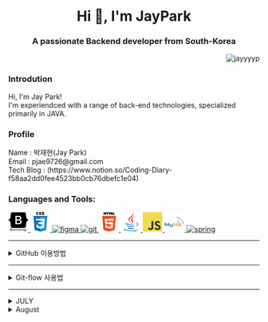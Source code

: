 <h1 align="center">Hi 👋, I'm JayPark</h1>
<h3 align="center">A passionate Backend developer from South-Korea</h3>

<p align="right"> <img src="https://komarev.com/ghpvc/?username=jayyyyp&label=Profile%20views&color=0e75b6&style=flat" alt="jayyyyp" /> </p>




<h3 align="left">Introdution</h3>

<p>
	Hi, I'm Jay Park!<br>
    I'm experiendced with a range of back-end technologies, specialized primarily in JAVA.
</p>
<h3 align="left">Profile</h3>
<p>
Name : 박재현(Jay Park)<br>
Email : pjae9726@gmail.com<br>
Tech Blog : (https://www.notion.so/Coding-Diary-f58aa2dd0fee4523bb0cb76dbefc1e04)
</p>
<p align="left">
</p>

<h3 align="left">Languages and Tools:</h3>
<p align="left"> <a href="https://getbootstrap.com" target="_blank" rel="noreferrer"> <img src="https://raw.githubusercontent.com/devicons/devicon/master/icons/bootstrap/bootstrap-plain-wordmark.svg" alt="bootstrap" width="40" height="40"/> </a> <a href="https://www.w3schools.com/css/" target="_blank" rel="noreferrer"> <img src="https://raw.githubusercontent.com/devicons/devicon/master/icons/css3/css3-original-wordmark.svg" alt="css3" width="40" height="40"/> </a> <a href="https://www.figma.com/" target="_blank" rel="noreferrer"> <img src="https://www.vectorlogo.zone/logos/figma/figma-icon.svg" alt="figma" width="40" height="40"/> </a> <a href="https://git-scm.com/" target="_blank" rel="noreferrer"> <img src="https://www.vectorlogo.zone/logos/git-scm/git-scm-icon.svg" alt="git" width="40" height="40"/> </a> <a href="https://www.w3.org/html/" target="_blank" rel="noreferrer"> <img src="https://raw.githubusercontent.com/devicons/devicon/master/icons/html5/html5-original-wordmark.svg" alt="html5" width="40" height="40"/> </a> <a href="https://www.java.com" target="_blank" rel="noreferrer"> <img src="https://raw.githubusercontent.com/devicons/devicon/master/icons/java/java-original.svg" alt="java" width="40" height="40"/> </a> <a href="https://developer.mozilla.org/en-US/docs/Web/JavaScript" target="_blank" rel="noreferrer"> <img src="https://raw.githubusercontent.com/devicons/devicon/master/icons/javascript/javascript-original.svg" alt="javascript" width="40" height="40"/> </a> <a href="https://www.mysql.com/" target="_blank" rel="noreferrer"> <img src="https://raw.githubusercontent.com/devicons/devicon/master/icons/mysql/mysql-original-wordmark.svg" alt="mysql" width="40" height="40"/> </a> <a href="https://spring.io/" target="_blank" rel="noreferrer"> <img src="https://www.vectorlogo.zone/logos/springio/springio-icon.svg" alt="spring" width="40" height="40"/> </a> </p>

---

<details>
<summary>GitHub 이용방법</summary>
<div markdown="1">


## LF will be replaced by CRLF in 해결 방안
- git config --global core.autocrlf true  입력

## ![rejected] master → master (fetch first)
- git push origin +master
- 위의 경우, 변경 내용만 반영되는 것이 아닌, **강제로 소스 전체가 push** 되어버림.

## git push origin master 입력 시, err:src refspec master does not match any 발생 
- git init
  git add .
  git commit -m “message”
  git remote add origin “github.com/my_ssh_address”
  git push -u origin master
  
- 만약 master 브랜치가 없어서 발생하는 오류일시,
  git checkout -b ‘master’
  git push origin master
  
## 깃 안에서 파일 삭제하기
- - Github에 삭제할 파일을 누른다.
- 오른쪽 상단의 ``` 을 누르고, delete를 누른다.
- 맨 밑으로 가서 commit changes 까지 누르면 반영

## 파일 탐색기 내에서 삭제했을 때에
1. 단 삭제를 미루고 다른 파일을 먼저 커밋 하기  
    git restore —staged (파일이름)
2. 원하는 파일을 스테이지에 올리기
    git add anotherfile.txt
3. 스테이지된 다른 파일을 커밋하기
    git commit -m “커밋 메시지”
4. 이제 삭제할 파일을 다시 스테이지 후, 커밋
    git rm (삭제할 파일명.확장자)
    git commit -m “커밋 메시지”
</div>
</details>

---

<details>
<summary>Git-flow 사용법</summary>
<div markdown="1">
노션 링크 : (https://www.notion.so/Git-Flow-e813b9a4a62943d58b090b0abfc6d91d)
</div>
</details>

---

<details>
<summary>JULY</summary>
<div markdown="1">
	16th - JPA API 복습(https://github.com/Jayyyyp/Spring_blog_real)<br>
	17th - JPA 페이징 처리 복습 및 노션정리(https://www.notion.so/JPA-Java-Persistence-API-15747b96c59c452dbc617cb1c93912d3)<br>
	18th - 스프링 시큐리티 복습 및 노션정리(https://www.notion.so/Spring-Security-4235730cbc7c4ea7844fda64f6c15847)<br>
	19th - 객체지향 책 복습<br>
	20th - 스프링 시큐리티 기초 완료(회원가입, 로그인, 로그아웃)<br>
	21st - JWT 로그인 설정 및 refresh토큰 공부(https://www.notion.so/JWT-refresh-token-e2dbf32c3a5d45cd932450321746872f)<br>
	22nd - 리액트 기초 공부(https://www.notion.so/React-5d3f7850eaec4ca697c49035fd6a8f25)<br>
	23rd - 스프링부트3 스프링 시큐리티 공부1<br>
	24th - 리액트 컴포넌트 공부(https://www.notion.so/1-React-Component-cf6ee1e6bc1b4ba7acdd1a9195510f8f)<br>
	25th - 스프링부트3 스프링 시큐리티 공부2<br>
	26th - 팀 프로젝트 기획 문서 제작 및 정리<br>
	27th - 리액트 이벤트 바인딩 공부1<br>
	28th - 리액트 이벤트 바인딩 공부2<br>
	29th - api 기초 공부 및 검색 api 개념 정리(https://www.notion.so/API-b65c763132bd49ec82e4d44c10850de2)<br>
	30th - naver 검색 api 응용해보기(https://www.notion.so/API-fb6ba0556a2642eba26fb854524269f2)<br>
	31st - naver cloud 기초(https://www.notion.so/Cloud-4637c5490bb74f309f2bb53f9c38afd7)<br>
</div>
</details>

<details>
<summary>August</summary>
<div markdown="1">
	1st - 11번가 open api 활용해보기<br>
	2nd - 멘토링 질문 정리 및 공부<br>
	3rd - Jira 툴 노션 정리 및 애자일 방법론 공부(https://www.notion.so/jayyyyp/Jira-8633442a8834465087e6dd800393a6e4)<br>
	      11번가 jsoup 크롤링 실패(https://github.com/Jayyyyp/KKINI_crawling)<br>
	4th - 11번가 jsoup 크롤링 성공(https://github.com/Jayyyyp/KKINI_crawling)<br>
	      크롤링 정리[https://www.notion.so/jayyyyp/4a067d07e72744edb405aa91cf0c4918]<br>
	5th - 11번가 Selenium 크롤링 실패(https://github.com/Jayyyyp/KKINI_crawling)<br>
	크롤링 데이터 정제 및 API 데이터와 매핑 방법 공부<br>
	6th - 11번가 Selenium 크롤링 성공(https://github.com/Jayyyyp/KKINI_crawling)<br>
	7th - 11번가 Selenium 크롤링_페이지별로 데이터 뽑기 실패<br>
	8th - 검색 기능 기초 공부<br>
	9th - 검색 기능 기초 구현 1 <br>
	10th - 검색 기능 기초 구현 2 <br>
	11st - 검색 기능 기초 구현 성공(https://github.com/Jayyyyp/KKINI_Search)<br>
	12nd - 검색 기능 기초 구현 정리(https://www.notion.so/jayyyyp/fb30d7df25484d279293836d25d9302f),<br>
	       스프링부트 JPA책 공부<br>
	13rd - 
</div>
</details>
